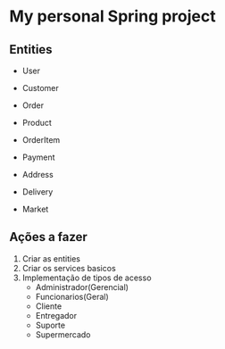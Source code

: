 # My personal Spring project

## Entities
* User

* Customer

* Order

* Product

* OrderItem

* Payment

* Address

* Delivery

* Market

## Ações a fazer

1) Criar as entities
2) Criar os services basicos
3) Implementação de tipos de acesso
   - Administrador(Gerencial)
   - Funcionarios(Geral)
   - Cliente
   - Entregador
   - Suporte
   - Supermercado